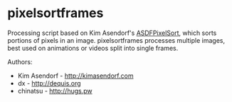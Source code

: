 pixelsortframes
=============

Processing script based on Kim Asendorf's [ASDFPixelSort](https://github.com/kimasendorf/ASDFPixelSort), which sorts portions of pixels in an image.
pixelsortframes processes multiple images, best used on animations or videos split into single frames.


Authors:
* Kim Asendorf - <http://kimasendorf.com>
* dx - <http://dequis.org>
* chinatsu - <http://hugs.pw>
